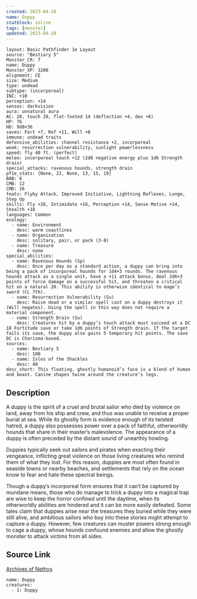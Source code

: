 ```yaml
---
created: 2023-04-28
name: Duppy
statblock: inline
tags: [monster]
updated: 2023-04-28
---
```

```statblock
layout: Basic Pathfinder 1e Layout
source: "Bestiary 5"
Monster_CR: 7
name: Duppy
Monster_XP: 3200
alignment: CE
size: Medium
type: undead
subtype: (incorporeal)
INI: +10
perception: +14
senses: darkvision
aura: unnatural aura
AC: 20, touch 20, flat-footed 14 (deflection +4, dex +6)
HP: 76
HD: 9d8+36
saves: Fort +7, Ref +11, Will +8
immune: undead traits
defensive_abilities: channel resistance +2, incorporeal
weak: resurrection vulnerability, sunlight powerlessness
speed: fly 40 ft. (perfect)
melee: incorporeal touch +12 (2d8 negative energy plus 1d6 Strength drain)
special_attacks: ravenous hounds, strength drain
pf1e_stats: [None, 22, None, 13, 15, 19]
BAB: 6
CMB: 12
CMD: 26
feats: Flyby Attack, Improved Initiative, Lightning Reflexes, Lunge, Step Up
skills: Fly +26, Intimidate +16, Perception +14, Sense Motive +14, Stealth +18
languages: Common
ecology:
  - name: Environment
    desc: warm coastlines
  - name: Organisation
    desc: solitary, pair, or pack (3-8)
  - name: Treasure
    desc: none
special_abilities:
  - name: Ravenous Hounds (Sp)
    desc: Once per day as a standard action, a duppy can bring into being a pack of incorporeal hounds for 1d4+3 rounds. The ravenous hounds attack as a single unit, have a +11 attack bonus, deal 2d6+3 points of force damage on a successful hit, and threaten a critical hit on a natural 20. This ability is otherwise identical to mage’s sword (CL 7th).
  - name: Resurrection Vulnerability (Su)
    desc: Raise dead or a similar spell cast on a duppy destroys it (Will negates). Using the spell in this way does not require a material component.
  - name: Strength Drain (Su)
    desc: Creatures hit by a duppy’s touch attack must succeed at a DC 18 Fortitude save or take 1d6 points of Strength drain. If the target fails its save, the duppy also gains 5 temporary hit points. The save DC is Charisma-based.
sources:
  - name: Bestiary 5
    desc: 100
  - name: Isles of the Shackles
    desc: 48
desc_short: This floating, ghostly humanoid’s face is a blend of human and beast. Canine shapes twine around the creature’s legs.
```
## Description
A duppy is the spirit of a cruel and brutal sailor who died by violence on land, away from his ship and crew, and thus was unable to receive a proper burial at sea. While its ghostly form is evidence enough of its twisted hatred, a duppy also possesses power over a pack of faithful, otherworldly hounds that share in their master’s malevolence. The appearance of a duppy is often preceded by the distant sound of unearthly howling.

Duppies typically seek out sailors and pirates when exacting their vengeance, inflicting great violence on those living creatures who remind them of what they lost. For this reason, duppies are most often found in seaside towns or nearby beaches, and settlements that rely on the ocean know to fear and hate these spectral beings.

Though a duppy’s incorporeal form ensures that it can’t be captured by mundane means, those who do manage to trick a duppy into a magical trap are wise to keep the horror confined until the daytime, when its otherworldly abilities are hindered and it can be more easily defeated. Some tales claim that duppies arise near the treasures they buried while they were still alive, and ambitious sailors who buy into these stories might attempt to capture a duppy. However, few creatures can muster powers strong enough to cage a duppy, whose hounds confound enemies and allow the ghostly monster to attack victims from all sides.
## Source Link
[Archives of Nethys](https://aonprd.com/MonsterDisplay.aspx?ItemName=Duppy)
```encounter-table
name: Duppy
creatures:
  - 1: Duppy
```
